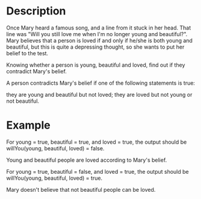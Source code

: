 # Description

Once Mary heard a famous song, and a line from it stuck in her head. That line was "Will you still love me when I'm no longer young and beautiful?". Mary believes that a person is loved if and only if he/she is both young and beautiful, but this is quite a depressing thought, so she wants to put her belief to the test.

Knowing whether a person is young, beautiful and loved, find out if they contradict Mary's belief.

A person contradicts Mary's belief if one of the following statements is true:

they are young and beautiful but not loved;
they are loved but not young or not beautiful.

# Example

For young = true, beautiful = true, and loved = true, the output should be
willYou(young, beautiful, loved) = false.

Young and beautiful people are loved according to Mary's belief.

For young = true, beautiful = false, and loved = true, the output should be
willYou(young, beautiful, loved) = true.

Mary doesn't believe that not beautiful people can be loved.